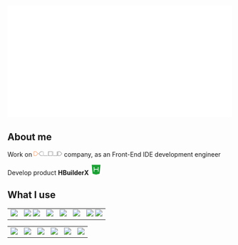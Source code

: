 <img src="README/hello.svg" height="250">

## About me

Work on <a href="https://dcloud.io"><img src="./README/dcloud.png" height="14"></a> company, as an Front-End IDE development engineer

Develop product **HBuilderX** <a href="https://www.dcloud.io/hbuilderx.html"><img src="./README/hbuilder.png" height="24"></a>

## What I use
<table>
  <tbody>
    <tr valign="top">
      <td align="center">
        <img height="32px" src="https://cdn.svglogos.dev/logos/c-plusplus.svg">
      </td>
      <td align="center">
        <img height="32px" src="https://cdn.svglogos.dev/logos/nodejs-icon.svg">
        <img height="32px" src="https://cdn.svglogos.dev/logos/tsnode.svg">
      </td>
      <td align="center">
        <img height="32px" src="https://cdn.svglogos.dev/logos/python.svg">
      </td>
      <td align="center">
        <img height="32px" src="https://cdn.svglogos.dev/logos/java.svg">
      </td>
      </td>
      <td align="center">
        <img height="32px" src="https://cdn.svglogos.dev/logos/swift.svg">
      </td>
      </td>
      <td align="center">
        <img height="32px" src="https://cdn.svglogos.dev/logos/html-5.svg">
        <img height="32px" src="https://cdn.svglogos.dev/logos/css-3.svg">
      </td>
    </tr>
  </tbody>
</table>
<table>
    <tr>
      <td align="center">
        <img height="32px" src="https://cdn.svglogos.dev/logos/qt.svg">
      </td>
      <td align="center">
        <img height="32px" src="https://cdn.svglogos.dev/logos/visual-studio.svg">
      </td>
      <td align="center">
        <img height="32px" src="https://cdn.svgporn.com/logos/visual-studio-code.svg">
      </td>
      <td align="center">
        <img height="32px" src="https://cdn.svglogos.dev/logos/intellij-idea.svg">
      </td>
      <td align="center">
        <img height="32px" src="https://cdn.svglogos.dev/logos/xcode.svg">
      </td>
      <td align="center">
        <img height="32px" src="https://cdn.svgporn.com/logos/git-icon.svg">
      </td>
    </tr>
</table>
